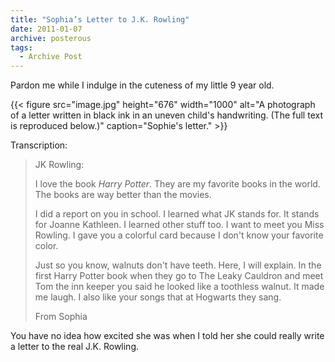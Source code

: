 ```yaml
---
title: "Sophia’s Letter to J.K. Rowling"
date: 2011-01-07
archive: posterous
tags: 
  - Archive Post
---
```


Pardon me while I indulge in the cuteness of my little 9 year old. 

{{< figure 
	src="image.jpg" 
	height="676" 
	width="1000" 
	alt="A photograph of a letter written in black ink in an uneven child's handwriting. (The full text is reproduced below.)" 
	caption="Sophie's letter." >}}

Transcription:

>JK Rowling:
>
>I love the book *Harry Potter*. They are my favorite books in the world. The books are way better than the movies.
>
>I did a report on you in school. I learned what JK stands for. It stands for Joanne Kathleen. I learned other stuff too. I want to meet you Miss Rowling. I gave you a colorful card because I don't know your favorite color.
>
>Just so you know, walnuts don't have teeth. Here, I will explain. In the first Harry Potter book when they go to The Leaky Cauldron and meet Tom the inn keeper you said he looked like a toothless walnut. It made me laugh. I also like your songs that at Hogwarts they sang.
>
>From Sophia

You have no idea how excited she was when I told her she could really write a letter to the real J.K. Rowling. 
